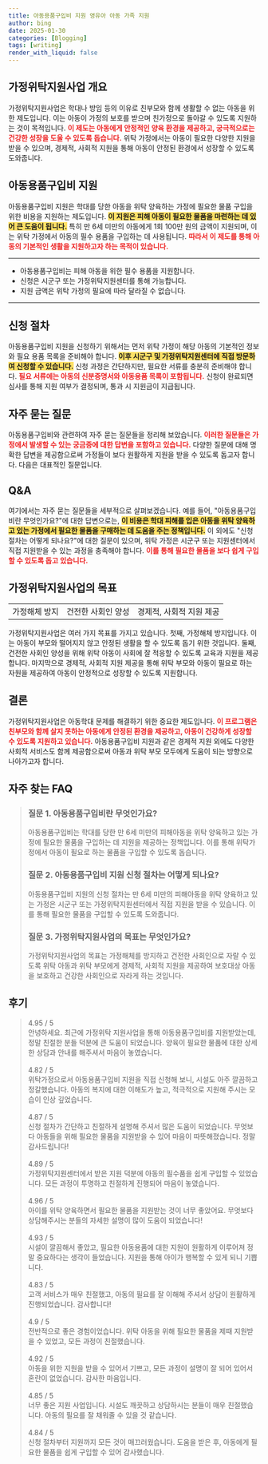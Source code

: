 ```yaml
---
title: 아동용품구입비 지원 영유아 아동 가족 지원
author: bing
date: 2025-01-30
categories: [Blogging]
tags: [writing]
render_with_liquid: false
---
```



<h2 id='가정위탁지원사업 개요'>가정위탁지원사업 개요</h2>

<p>가정위탁지원사업은 학대나 방임 등의 이유로 친부모와 함께 생활할 수 없는 아동을 위한 제도입니다. 이는 아동이 가정의 보호를 받으며 친가정으로 돌아갈 수 있도록 지원하는 것이 목적입니다. <b><span style="color: #ee2323;">이 제도는 아동에게 안정적인 양육 환경을 제공하고, 궁극적으로는 건강한 성장을 도울 수 있도록 돕습니다.</span></b> 위탁 가정에서는 아동이 필요한 다양한 지원을 받을 수 있으며, 경제적, 사회적 지원을 통해 아동이 안정된 환경에서 성장할 수 있도록 도와줍니다.</p>

<h2 id='아동용품구입비 지원'>아동용품구입비 지원</h2>

<p>아동용품구입비 지원은 학대를 당한 아동을 위탁 양육하는 가정에 필요한 물품 구입을 위한 비용을 지원하는 제도입니다. <b><span style="background-color: #ffe066;">이 지원은 피해 아동이 필요한 물품을 마련하는 데 있어 큰 도움이 됩니다.</span></b> 특히 만 6세 미만의 아동에게 1회 100만 원의 금액이 지원되며, 이는 위탁 가정에서 아동의 필수 용품을 구입하는 데 사용됩니다. <b><span style="color: #ee2323;">따라서 이 제도를 통해 아동의 기본적인 생활을 지원하고자 하는 목적이 있습니다.</span></b></p>

<hr />

<ul>
    <li>아동용품구입비는 피해 아동을 위한 필수 용품을 지원합니다.</li>
    <li>신청은 시군구 또는 가정위탁지원센터를 통해 가능합니다.</li>
    <li>지원 금액은 위탁 가정의 필요에 따라 달라질 수 없습니다.</li>
</ul>

<hr />

<h2 id='신청 절차'>신청 절차</h2>

<p>아동용품구입비 지원을 신청하기 위해서는 먼저 위탁 가정이 해당 아동의 기본적인 정보와 필요 용품 목록을 준비해야 합니다. <b><span style="background-color: #ffe066;">이후 시군구 및 가정위탁지원센터에 직접 방문하여 신청할 수 있습니다.</span></b> 신청 과정은 간단하지만, 필요한 서류를 충분히 준비해야 합니다. <b><span style="color: #ee2323;">필요 서류에는 아동의 신분증명서와 아동용품 목록이 포함됩니다.</span></b> 신청이 완료되면 심사를 통해 지원 여부가 결정되며, 통과 시 지원금이 지급됩니다.</p>

<h2 id='자주 묻는 질문'>자주 묻는 질문</h2>

<p>아동용품구입비와 관련하여 자주 묻는 질문들을 정리해 보았습니다. <b><span style="color: #ee2323;">이러한 질문들은 가정에서 발생할 수 있는 궁금증에 대한 답변을 포함하고 있습니다.</span></b> 다양한 질문에 대해 명확한 답변을 제공함으로써 가정들이 보다 원활하게 지원을 받을 수 있도록 돕고자 합니다. 다음은 대표적인 질문입니다.</p>

<h2 id='Q&A'>Q&A</h2>

<p>여기에서는 자주 묻는 질문들을 세부적으로 살펴보겠습니다. 예를 들어, "아동용품구입비란 무엇인가요?"에 대한 답변으로는, <b><span style="background-color: #ffe066;">이 비용은 학대 피해를 입은 아동을 위탁 양육하고 있는 가정에서 필요한 물품을 구매하는 데 도움을 주는 정책입니다.</span></b> 이 외에도 "신청 절차는 어떻게 되나요?"에 대한 질문이 있으며, 위탁 가정은 시군구 또는 지원센터에서 직접 지원받을 수 있는 과정을 충족해야 합니다. <b><span style="color: #ee2323;">이를 통해 필요한 물품을 보다 쉽게 구입할 수 있도록 돕고 있습니다.</span></b></p>

<h2 id='가정위탁지원사업의 목표'>가정위탁지원사업의 목표</h2>

<table>
    <tr>
        <td>가정해체 방지</td>
        <td>건전한 사회인 양성</td>
        <td>경제적, 사회적 지원 제공</td>
    </tr>
</table>

<p>가정위탁지원사업은 여러 가지 목표를 가지고 있습니다. 첫째, 가정해체 방지입니다. 이는 아동이 부모와 떨어지지 않고 안정된 생활을 할 수 있도록 돕기 위한 것입니다. 둘째, 건전한 사회인 양성을 위해 위탁 아동이 사회에 잘 적응할 수 있도록 교육과 지원을 제공합니다. 마지막으로 경제적, 사회적 지원 제공을 통해 위탁 부모와 아동이 필요로 하는 자원을 제공하여 아동이 안정적으로 성장할 수 있도록 지원합니다.</p>

<h2 id='결론'>결론</h2>

<p>가정위탁지원사업은 아동학대 문제를 해결하기 위한 중요한 제도입니다. <b><span style="color: #ee2323;">이 프로그램은 친부모와 함께 살지 못하는 아동에게 안정된 환경을 제공하고, 아동이 건강하게 성장할 수 있도록 지원하고 있습니다.</span></b> 아동용품구입비 지원과 같은 경제적 지원 외에도 다양한 사회적 서비스도 함께 제공함으로써 아동과 위탁 부모 모두에게 도움이 되는 방향으로 나아가고자 합니다.</p>


<h2 id='자주_찾는_FAQ'>자주 찾는 FAQ</h2>
<div itemscope="" itemtype="https://schema.org/FAQPage"> 
<blockquote> 
<div itemscope="" itemprop="mainEntity" itemtype="https://schema.org/Question"> 
<h3 itemprop="name">질문 1. 아동용품구입비란 무엇인가요?</h3> 
<div itemscope="" itemprop="acceptedAnswer" itemtype="https://schema.org/Answer"> 
<span itemprop="text"> 
<p>아동용품구입비는 학대를 당한 만 6세 미만의 피해아동을 위탁 양육하고 있는 가정에 필요한 물품을 구입하는 데 지원을 제공하는 정책입니다. 이를 통해 위탁가정에서 아동이 필요로 하는 물품을 구입할 수 있도록 돕습니다.</p> 
</span> 
</div> 
</div> 
<div itemscope="" itemprop="mainEntity" itemtype="https://schema.org/Question"> 
<h3 itemprop="name">질문 2. 아동용품구입비 지원 신청 절차는 어떻게 되나요?</h3> 
<div itemscope="" itemprop="acceptedAnswer" itemtype="https://schema.org/Answer"> 
<span itemprop="text"> 
<p>아동용품구입비 지원의 신청 절차는 만 6세 미만의 피해아동을 위탁 양육하고 있는 가정은 시군구 또는 가정위탁지원센터에서 직접 지원을 받을 수 있습니다. 이를 통해 필요한 물품을 구입할 수 있도록 도와줍니다.</p> 
</span> 
</div> 
</div> 
<div itemscope="" itemprop="mainEntity" itemtype="https://schema.org/Question"> 
<h3 itemprop="name">질문 3. 가정위탁지원사업의 목표는 무엇인가요?</h3> 
<div itemscope="" itemprop="acceptedAnswer" itemtype="https://schema.org/Answer"> 
<span itemprop="text"> 
<p>가정위탁지원사업의 목표는 가정해체를 방지하고 건전한 사회인으로 자랄 수 있도록 위탁 아동과 위탁 부모에게 경제적, 사회적 지원을 제공하여 보호대상 아동을 보호하고 건강한 사회인으로 자라게 하는 것입니다.</p> 
</span> 
</div> 
</div> 
</blockquote> 
</div>
<h2 id='후기'>후기</h2>
<div itemscope itemtype="https://schema.org/Product">
  <blockquote>
  <div itemprop="review" itemscope itemtype="https://schema.org/Review">
      <div itemprop="reviewRating" itemscope itemtype="https://schema.org/Rating"> <span itemprop="ratingValue">4.95</span> / <span itemprop="bestRating">5</span> </div>
      <span itemprop="reviewBody">안녕하세요. 최근에 가정위탁 지원사업을 통해 아동용품구입비를 지원받았는데, 정말 친절한 분들 덕분에 큰 도움이 되었습니다. 양육이 필요한 물품에 대한 상세한 상담과 안내를 해주셔서 마음이 놓였습니다.</span>
  </div>
  <br>
  <div itemprop="review" itemscope itemtype="https://schema.org/Review">
      <div itemprop="reviewRating" itemscope itemtype="https://schema.org/Rating"> <span itemprop="ratingValue">4.82</span> / <span itemprop="bestRating">5</span> </div>
      <span itemprop="reviewBody">위탁가정으로서 아동용품구입비 지원을 직접 신청해 보니, 시설도 아주 깔끔하고 정갈했습니다. 아동의 복지에 대한 이해도가 높고, 적극적으로 지원해 주시는 모습이 인상 깊었습니다.</span>
  </div>
  <br>
  <div itemprop="review" itemscope itemtype="https://schema.org/Review">
      <div itemprop="reviewRating" itemscope itemtype="https://schema.org/Rating"> <span itemprop="ratingValue">4.87</span> / <span itemprop="bestRating">5</span> </div>
      <span itemprop="reviewBody">신청 절차가 간단하고 친절하게 설명해 주셔서 많은 도움이 되었습니다. 무엇보다 아동들을 위해 필요한 물품을 지원받을 수 있어 마음이 따뜻해졌습니다. 정말 감사드립니다!</span>
  </div>
  <br>
  <div itemprop="review" itemscope itemtype="https://schema.org/Review">
      <div itemprop="reviewRating" itemscope itemtype="https://schema.org/Rating"> <span itemprop="ratingValue">4.89</span> / <span itemprop="bestRating">5</span> </div>
      <span itemprop="reviewBody">가정위탁지원센터에서 받은 지원 덕분에 아동의 필수품을 쉽게 구입할 수 있었습니다. 모든 과정이 투명하고 친절하게 진행되어 마음이 놓였습니다.</span>
  </div>
  <br>
  <div itemprop="review" itemscope itemtype="https://schema.org/Review">
      <div itemprop="reviewRating" itemscope itemtype="https://schema.org/Rating"> <span itemprop="ratingValue">4.96</span> / <span itemprop="bestRating">5</span> </div>
      <span itemprop="reviewBody">아이를 위탁 양육하면서 필요한 물품을 지원받는 것이 너무 좋았어요. 무엇보다 상담해주시는 분들의 자세한 설명이 많이 도움이 되었습니다!</span>
  </div>
  <br>
  <div itemprop="review" itemscope itemtype="https://schema.org/Review">
      <div itemprop="reviewRating" itemscope itemtype="https://schema.org/Rating"> <span itemprop="ratingValue">4.93</span> / <span itemprop="bestRating">5</span> </div>
      <span itemprop="reviewBody">시설이 깔끔해서 좋았고, 필요한 아동용품에 대한 지원이 원활하게 이루어져 정말 중요하다는 생각이 들었습니다. 지원을 통해 아이가 행복할 수 있게 되니 기쁩니다.</span>
  </div>
  <br>
  <div itemprop="review" itemscope itemtype="https://schema.org/Review">
      <div itemprop="reviewRating" itemscope itemtype="https://schema.org/Rating"> <span itemprop="ratingValue">4.83</span> / <span itemprop="bestRating">5</span> </div>
      <span itemprop="reviewBody">고객 서비스가 매우 친절했고, 아동의 필요를 잘 이해해 주셔서 상담이 원활하게 진행되었습니다. 감사합니다!</span>
  </div>
  <br>
  <div itemprop="review" itemscope itemtype="https://schema.org/Review">
      <div itemprop="reviewRating" itemscope itemtype="https://schema.org/Rating"> <span itemprop="ratingValue">4.9</span> / <span itemprop="bestRating">5</span> </div>
      <span itemprop="reviewBody">전반적으로 좋은 경험이었습니다. 위탁 아동을 위해 필요한 물품을 제때 지원받을 수 있었고, 모든 과정이 친절했습니다.</span>
  </div>
  <br>
  <div itemprop="review" itemscope itemtype="https://schema.org/Review">
      <div itemprop="reviewRating" itemscope itemtype="https://schema.org/Rating"> <span itemprop="ratingValue">4.92</span> / <span itemprop="bestRating">5</span> </div>
      <span itemprop="reviewBody">아동을 위한 지원을 받을 수 있어서 기쁘고, 모든 과정이 설명이 잘 되어 있어서 혼란이 없었습니다. 감사한 마음입니다.</span>
  </div>
  <br>
  <div itemprop="review" itemscope itemtype="https://schema.org/Review">
      <div itemprop="reviewRating" itemscope itemtype="https://schema.org/Rating"> <span itemprop="ratingValue">4.85</span> / <span itemprop="bestRating">5</span> </div>
      <span itemprop="reviewBody">너무 좋은 지원 사업입니다. 시설도 깨끗하고 상담하시는 분들이 매우 친절했습니다. 아동의 필요를 잘 채워줄 수 있을 것 같습니다.</span>
  </div>
  <br>
  <div itemprop="review" itemscope itemtype="https://schema.org/Review">
      <div itemprop="reviewRating" itemscope itemtype="https://schema.org/Rating"> <span itemprop="ratingValue">4.84</span> / <span itemprop="bestRating">5</span> </div>
      <span itemprop="reviewBody">신청 절차부터 지원까지 모든 것이 매끄러웠습니다. 도움을 받은 후, 아동에게 필요한 물품을 쉽게 구입할 수 있어 감사했습니다.</span>
  </div>
  </blockquote>
</div>
